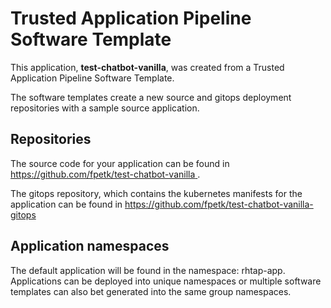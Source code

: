# Trusted Application Pipeline Software Template

This application, **test-chatbot-vanilla**, was created from a Trusted Application Pipeline Software Template.

The software templates create a new source and gitops deployment repositories with a sample source application. 

## Repositories

The source code for your application can be found in [https://github.com/fpetk/test-chatbot-vanilla ](https://github.com/fpetk/test-chatbot-vanilla ).
 
The gitops repository, which contains the kubernetes manifests for the application can be found in 
[https://github.com/fpetk/test-chatbot-vanilla-gitops ](https://github.com/fpetk/test-chatbot-vanilla-gitops ) 

## Application namespaces 

The default application will be found in the namespace: rhtap-app. Applications can be deployed into unique namespaces or multiple software templates can also bet generated into the same group namespaces.  